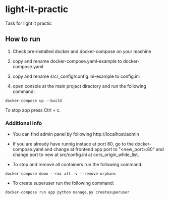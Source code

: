 # light-it-practic
Task for light it practic

## How to run

1. Check pre-installed docker and docker-compose on your machine

2. copy and rename docker-compose.yaml-example to docker-compose.yaml

3. copy and rename src/_config/config.ini-example to config.ini

3. open console at the main project directory and run the following command:

```
docker-compose up --build
```

To stop app press Ctrl + c.

### Additional info

- You can find admin panel by following http://localhost/admin

- If you are already have runnig instace at port 80, go to the docker-compose.yaml and change at frontend app port to "<new_port>:80" and change port to new at src/config.ini at cors_origin_white_list.

- To stop and remove all containers run the following command: 

```
docker-compose down --rmi all -v --remove-orphans
```

- To create superuser run the following command:

```
docker-compose run app python manage.py createsuperuser
```
